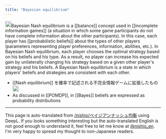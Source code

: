 ```yaml
---
title: "Bayesian equilibrium"
---
```


<img src='https://scrapbox.io/api/pages/nishio-en/gpt/icon' alt='gpt.icon' height="19.5"/>Bayesian Nash equilibrium is a [[balance]] concept used in [[incomplete information games]] (a situation in which some game participants do not have complete information about the other participants). In this case, each player has [[probabilistic beliefs]] about the types of other players (parameters representing player preferences, information, abilities, etc.). In Bayesian Nash equilibrium, each player chooses the optimal strategy based on his beliefs and his type. As a result, no player can increase his expected gain by unilaterally changing his strategy based on a given other player's strategy and his beliefs. A Bayesian Nash equilibrium is a state in which players' beliefs and strategies are consistent with each other.

- [[Nash equilibrium]] を確率で記述される不完全情報ゲームに拡張したもの<img src='https://scrapbox.io/api/pages/nishio-en/nishio/icon' alt='nishio.icon' height="19.5"/>
- As discussed in [[POMDP]], in [[Bayes]] beliefs are expressed as probability distributions

---
This page is auto-translated from [/nishio/ベイジアンナッシュ均衡](https://scrapbox.io/nishio/ベイジアンナッシュ均衡) using DeepL. If you looks something interesting but the auto-translated English is not good enough to understand it, feel free to let me know at [@nishio_en](https://twitter.com/nishio_en). I'm very happy to spread my thought to non-Japanese readers.